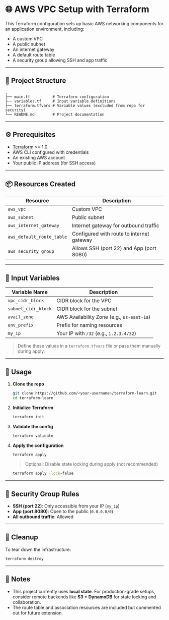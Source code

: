 # 🌐 AWS VPC Setup with Terraform

This Terraform configuration sets up basic AWS networking components for an application environment, including:

- A custom VPC
- A public subnet
- An internet gateway
- A default route table
- A security group allowing SSH and app traffic

---

## 📁 Project Structure

```
.
├── main.tf          # Terraform configuration
├── variables.tf     # Input variable definitions
├── terraform.tfvars # Variable values (excluded from repo for security)
└── README.md        # Project documentation
```

---

## ⚙️ Prerequisites

- [Terraform](https://www.terraform.io/downloads.html) >= 1.0
- AWS CLI configured with credentials
- An existing AWS account
- Your public IP address (for SSH access)

---

## 📦 Resources Created

| Resource                   | Description                                 |
|----------------------------|---------------------------------------------|
| `aws_vpc`                  | Custom VPC                                  |
| `aws_subnet`               | Public subnet                               |
| `aws_internet_gateway`     | Internet gateway for outbound traffic       |
| `aws_default_route_table`  | Configured with route to internet gateway   |
| `aws_security_group`       | Allows SSH (port 22) and App (port 8080)    |

---

## 🧲 Input Variables

| Variable Name       | Description                                    |
|---------------------|------------------------------------------------|
| `vpc_cidr_block`    | CIDR block for the VPC                         |
| `subnet_cidr_block` | CIDR block for the subnet                      |
| `avail_zone`        | AWS Availability Zone (e.g., `us-east-1a`)     |
| `env_prefix`        | Prefix for naming resources                    |
| `my_ip`             | Your IP with `/32` (e.g., `1.2.3.4/32`)        |

> Define these values in a `terraform.tfvars` file or pass them manually during apply.

---

## 🚀 Usage

1. **Clone the repo**
   ```bash
   git clone https://github.com/<your-username>/terraform-learn.git
   cd terraform-learn
   ```

2. **Initialize Terraform**
   ```bash
   terraform init
   ```

3. **Validate the config**
   ```bash
   terraform validate
   ```

4. **Apply the configuration**
   ```bash
   terraform apply
   ```

   > Optional: Disable state locking during apply (not recommended)
   ```bash
   terraform apply -lock=false
   ```

---

## 🔐 Security Group Rules

- **SSH (port 22)**: Only accessible from your IP (`my_ip`)
- **App (port 8080)**: Open to the public (`0.0.0.0/0`)
- **All outbound traffic**: Allowed

---

## 🫼 Cleanup
    
To tear down the infrastructure:

```bash
terraform destroy
```

---

## 📌 Notes

- This project currently uses **local state**. For production-grade setups, consider remote backends like **S3 + DynamoDB** for state locking and collaboration.
- The route table and association resources are included but commented out for future extension.

